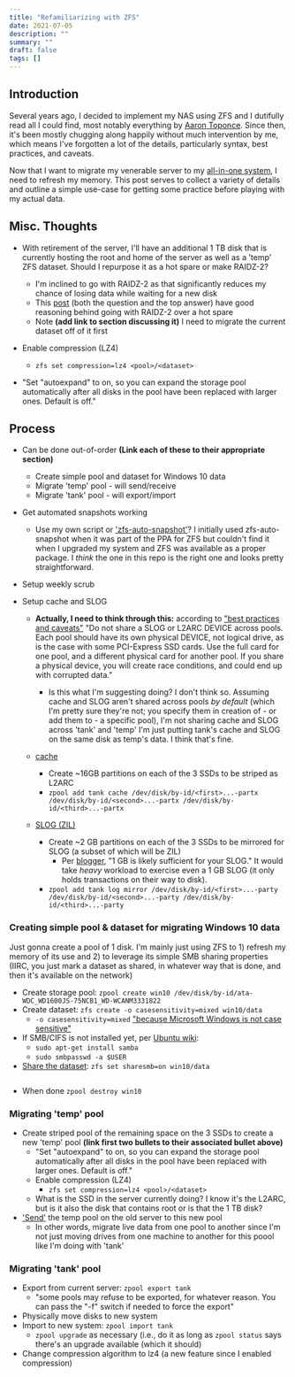 ```yaml
---
title: "Refamiliarizing with ZFS"
date: 2021-07-05
description: ""
summary: ""
draft: false
tags: []
---
```


## Introduction

Several years ago, I decided to implement my NAS using ZFS and I dutifully read all I could find, most notably everything by [Aaron Toponce](https://pthree.org/2012/04/17/install-zfs-on-debian-gnulinux/).  Since then, it's been mostly chugging along happily without much intervention by me, which means I've forgotten a lot of the details, particularly syntax, best practices, and caveats.

Now that I want to migrate my venerable server to my [all-in-one system](ref), I need to refresh my memory.  This post serves to collect a variety of details and outline a simple use-case for getting some practice before playing with my actual data.

## Misc. Thoughts

- With retirement of the server, I'll have an additional 1 TB disk that is currently hosting the root and home of the server as well as a 'temp' ZFS dataset.  Should I repurpose it as a hot spare or make RAIDZ-2?
  - I'm inclined to go with RAIDZ-2 as that significantly reduces my chance of losing data while waiting for a new disk
  - This [post](https://serverfault.com/questions/883065/zfs-hot-spares-versus-more-parity "ZFS hot spares versus more parity") (both the question and the top answer) have good reasoning behind going with RAIDZ-2 over a hot spare
  - Note **(add link to section discussing it)** I need to migrate the current dataset off of it first

- Enable compression (LZ4)
  - `zfs set compression=lz4 <pool>/<dataset>`

- "Set "autoexpand" to on, so you can expand the storage pool automatically after all disks in the pool have been replaced with larger ones. Default is off."

## Process

- Can be done out-of-order **(Link each of these to their appropriate section)**
  - Create simple pool and dataset for Windows 10 data
  - Migrate 'temp' pool - will send/receive
  - Migrate 'tank' pool - will export/import

- Get automated snapshots working
  - Use my own script or ['zfs-auto-snapshot'](zfs-auto-snapshot)?  I initially used zfs-auto-snapshot when it was part of the PPA for ZFS but couldn't find it when I upgraded my system and ZFS was available as a proper package.  I _think_ the one in this repo is the right one and looks pretty straightforward.

- Setup weekly scrub

- Setup cache and SLOG
  - **Actually, I need to think through this:** according to ["best practices and caveats"](https://pthree.org/2012/12/13/zfs-administration-part-viii-zpool-best-practices-and-caveats/ "ZPool Best Practices and Caveats") "Do not share a SLOG or L2ARC DEVICE across pools. Each pool should have its own physical DEVICE, not logical drive, as is the case with some PCI-Express SSD cards. Use the full card for one pool, and a different physical card for another pool. If you share a physical device, you will create race conditions, and could end up with corrupted data."
    - Is this what I'm suggesting doing? I don't think so.  Assuming cache and SLOG aren't shared across pools _by default_ (which I'm pretty sure they're not; you specify them in creation of - or add them to - a specific pool), I'm not sharing cache and SLOG across 'tank' and 'temp' I'm just putting tank's cache and SLOG on the same disk as temp's data.  I think that's fine.
  - [cache](https://pthree.org/2012/12/07/zfs-administration-part-iv-the-adjustable-replacement-cache/ "The Adjustable Replacement Cache")
    - Create ~16GB partitions on each of the 3 SSDs to be striped as L2ARC
    - `zpool add tank cache /dev/disk/by-id/<first>...-partx /dev/disk/by-id/<second>...-partx /dev/disk/by-id/<third>...-partx`

  - [SLOG (ZIL)]()
    - Create ~2 GB partitions on each of the 3 SSDs to be mirrored for SLOG (a subset of which will be ZIL)
      - Per [blogger](https://pthree.org/2012/12/07/zfs-administration-part-iv-the-adjustable-replacement-cache/ "ZPool Best Practices and Caveats"), "1 GB is likely sufficient for your SLOG."  It would take _heavy_ workload to exercise even a 1 GB SLOG (it only holds transactions on their way to disk).
    - `zpool add tank log mirror /dev/disk/by-id/<first>...-party /dev/disk/by-id/<second>...-party /dev/disk/by-id/<third>...-party`

### Creating simple pool & dataset for migrating Windows 10 data

Just gonna create a pool of 1 disk.  I'm mainly just using ZFS to 1) refresh my memory of its use and 2) to leverage its simple SMB sharing properties (IIRC, you just mark a dataset as shared, in whatever way that is done, and then it's available on the network)

- Create storage pool: `zpool create win10 /dev/disk/by-id/ata-WDC_WD1600JS-75NCB1_WD-WCANM3331822`
- Create dataset: `zfs create -o casesensitivity=mixed win10/data`
  - `-o casesensitivity=mixed` ["because Microsoft Windows is not case sensitive"](https://wiki.debian.org/ZFS#CIFS_shares)
- If SMB/CIFS is not installed yet, per [Ubuntu wiki](https://ubuntu.com/tutorials/install-and-configure-samba "Install and Configure Samba"):
    - `sudo apt-get install samba`
    - `sudo smbpasswd -a $USER`
- [Share the dataset](https://wiki.debian.org/ZFS#CIFS_shares "ZFS CIFS shares"):
  `zfs set sharesmb=on win10/data`
  ~~~`zfs share win10/data`~~~ seemingly unnecessary: `cannot share 'win10/data': filesystem already shared`
- When done `zpool destroy win10`

### Migrating 'temp' pool

- Create striped pool of the remaining space on the 3 SSDs to create a new 'temp' pool **(link first two bullets to their associated bullet above)**
  - "Set "autoexpand" to on, so you can expand the storage pool automatically after all disks in the pool have been replaced with larger ones. Default is off."
  - Enable compression (LZ4)
    - `zfs set compression=lz4 <pool>/<dataset>`
  - What is the SSD in the server currently doing? I know it's the L2ARC, but is it also the disk that contains root or is that the 1 TB disk?
- ['Send'](https://pthree.org/2012/12/20/zfs-administration-part-xiii-sending-and-receiving-filesystems/ "Sending and Receiving Filesystems") the temp pool on the old server to this new pool
  - In other words, migrate live data from one pool to another since I'm not just moving drives from one machine to another for this poool like I'm doing with 'tank'
  
### Migrating 'tank' pool

- Export from current server: `zpool export tank`
    - "some pools may refuse to be exported, for whatever reason. You can pass the "-f" switch if needed to force the export"
- Physically move disks to new system
- Import to new system: `zpool import tank`
  - `zpool upgrade` as necessary (i.e., do it as long as `zpool status` says there's an upgrade available (which it should)
- Change compression algorithm to lz4 (a new feature since I enabled compression)

